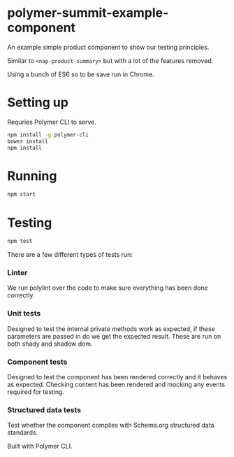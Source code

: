 # polymer-summit-example-component
An example simple product component to show our testing principles.

Similar to `<nap-product-summary>` but with a lot of the features removed.

Using a bunch of ES6 so to be save run in Chrome.

# Setting up
Requries Polymer CLI to serve.

```bash
npm install -g polymer-cli
bower install
npm install
```

# Running

```bash
npm start
```

# Testing

```bash
npm test
```

There are a few different types of tests run:

### Linter

We run polylint over the code to make sure everything has been done correctly.

### Unit tests

Designed to test the internal private methods work as expected, if these parameters are passed in do we get the expected result. These are run on both shady and shadow dom.

### Component tests

Designed to test the component has been rendered correctly and it behaves as expected. Checking content has been rendered and mocking any events required for testing.

### Structured data tests

Test whether the component complies with Schema.org structured data standards.


Built with Polymer CLI.
